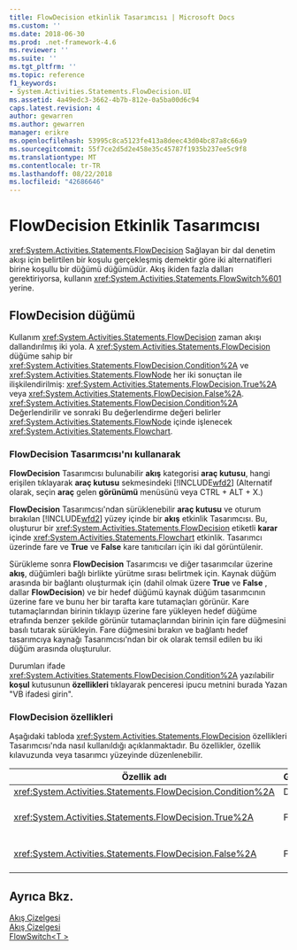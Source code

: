 ```yaml
---
title: FlowDecision etkinlik Tasarımcısı | Microsoft Docs
ms.custom: ''
ms.date: 2018-06-30
ms.prod: .net-framework-4.6
ms.reviewer: ''
ms.suite: ''
ms.tgt_pltfrm: ''
ms.topic: reference
f1_keywords:
- System.Activities.Statements.FlowDecision.UI
ms.assetid: 4a49edc3-3662-4b7b-812e-0a5ba00d6c94
caps.latest.revision: 4
author: gewarren
ms.author: gewarren
manager: erikre
ms.openlocfilehash: 53995c8ca5123fe413a8deec43d04bc87a8c66a9
ms.sourcegitcommit: 55f7ce2d5d2e458e35c45787f1935b237ee5c9f8
ms.translationtype: MT
ms.contentlocale: tr-TR
ms.lasthandoff: 08/22/2018
ms.locfileid: "42686646"
---
```

# <a name="flowdecision-activity-designer"></a>FlowDecision Etkinlik Tasarımcısı
<xref:System.Activities.Statements.FlowDecision> Sağlayan bir dal denetim akışı için belirtilen bir koşulu gerçekleşmiş demektir göre iki alternatifleri birine koşullu bir düğümü düğümüdür. Akış ikiden fazla dalları gerektiriyorsa, kullanın <xref:System.Activities.Statements.FlowSwitch%601> yerine.  
  
## <a name="the-flowdecision-node"></a>FlowDecision düğümü  
 Kullanım <xref:System.Activities.Statements.FlowDecision> zaman akışı dallandırılmış iki yola. A <xref:System.Activities.Statements.FlowDecision> düğüme sahip bir <xref:System.Activities.Statements.FlowDecision.Condition%2A> ve <xref:System.Activities.Statements.FlowNode> her iki sonuçtan ile ilişkilendirilmiş: <xref:System.Activities.Statements.FlowDecision.True%2A> veya <xref:System.Activities.Statements.FlowDecision.False%2A>. <xref:System.Activities.Statements.FlowDecision.Condition%2A> Değerlendirilir ve sonraki Bu değerlendirme değeri belirler <xref:System.Activities.Statements.FlowNode> içinde işlenecek <xref:System.Activities.Statements.Flowchart>.  
  
### <a name="using-the-flowdecision-designer"></a>FlowDecision Tasarımcısı'nı kullanarak  
 **FlowDecision** Tasarımcısı bulunabilir **akış** kategorisi **araç kutusu**, hangi erişilen tıklayarak **araç kutusu** sekmesindeki [!INCLUDE[wfd2](../includes/wfd2-md.md)] (Alternatif olarak, seçin **araç** gelen **görünümü** menüsünü veya CTRL + ALT + X.)  
  
 **FlowDecision** Tasarımcısı'ndan sürüklenebilir **araç kutusu** ve oturum bırakılan [!INCLUDE[wfd2](../includes/wfd2-md.md)] yüzey içinde bir **akış** etkinlik Tasarımcısı. Bu, oluşturur bir <xref:System.Activities.Statements.FlowDecision> etiketli **karar** içinde <xref:System.Activities.Statements.Flowchart> etkinlik. Tasarımcı üzerinde fare ve **True** ve **False** kare tanıtıcıları için iki dal görüntülenir.  
  
 Sürükleme sonra **FlowDecision** Tasarımcısı ve diğer tasarımcılar üzerine **akış**, düğümleri bağlı birlikte yürütme sırası belirtmek için. Kaynak düğüm arasında bir bağlantı oluşturmak için (dahil olmak üzere **True** ve **False** , dallar **FlowDecision**) ve bir hedef düğümü kaynak düğüm tasarımcının üzerine fare ve bunu her bir tarafta kare tutamaçları görünür. Kare tutamaçlarından birinin tıklayıp üzerine fare yükleyen hedef düğüme etrafında benzer şekilde görünür tutamaçlarından birinin için fare düğmesini basılı tutarak sürükleyin. Fare düğmesini bırakın ve bağlantı hedef tasarımcıya kaynağı Tasarımcısı'ndan bir ok olarak temsil edilen bu iki düğüm arasında oluşturulur.  
  
 Durumları ifade <xref:System.Activities.Statements.FlowDecision.Condition%2A> yazılabilir **koşul** kutusunun **özellikleri** tıklayarak penceresi ipucu metnini burada Yazan "VB ifadesi girin".  
  
### <a name="the-flowdecision-properties"></a>FlowDecision özellikleri  
 Aşağıdaki tabloda <xref:System.Activities.Statements.FlowDecision> özellikleri Tasarımcısı'nda nasıl kullanıldığı açıklanmaktadır. Bu özellikler, özellik kılavuzunda veya tasarımcı yüzeyinde düzenlenebilir.  
  
|Özellik adı|Gerekli|Kullanım|  
|-------------------|--------------|-----------|  
|<xref:System.Activities.Statements.FlowDecision.Condition%2A>|Doğru|Hangi yolu belirleyen koşul akış denetimi gerçekleştirir.|  
|<xref:System.Activities.Statements.FlowDecision.True%2A>|False|Yolun, akış denetimi tarafından gerçekleştirilen <xref:System.Activities.Statements.FlowDecision.Condition%2A> karşılanmadı.|  
|<xref:System.Activities.Statements.FlowDecision.False%2A>|False|Yolun, akış denetimi tarafından gerçekleştirilen <xref:System.Activities.Statements.FlowDecision.Condition%2A> karşılanmadı.|  
  
## <a name="see-also"></a>Ayrıca Bkz.  
 [Akış Çizelgesi](../workflow-designer/flowchart-activity-designers.md)   
 [Akış Çizelgesi](../workflow-designer/flowchart-activity-designer.md)   
 [FlowSwitch\<T >](../workflow-designer/flowswitch-t-activity-designer.md)